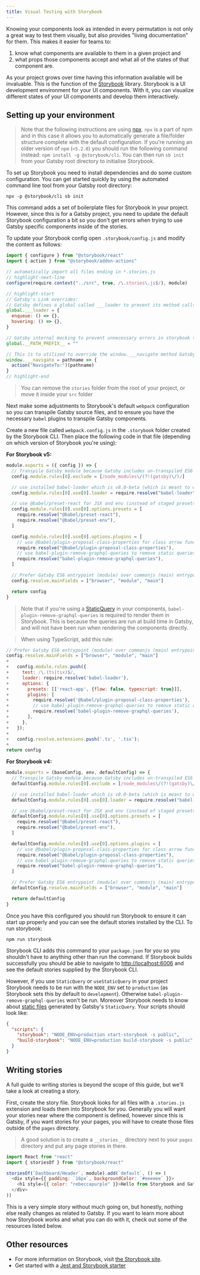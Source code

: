 ```yaml
---
title: Visual Testing with Storybook
---
```


Knowing your components look as intended in every permutation is not only a great way to test them visually, but also provides "living documentation" for them. This makes it easier for teams to:

1. know what components are available to them in a given project and
2. what props those components accept and what all of the states of that component are.

As your project grows over time having this information available will be invaluable. This is the function of the [Storybook](https://storybook.js.org/) library. Storybook is a UI development environment for your UI components. With it, you can visualize different states of your UI components and develop them interactively.

## Setting up your environment

> Note that the following instructions are using [npx](https://www.npmjs.com/package/npx). `npx` is a part of npm and in this case it allows you to automatically generate a file/folder structure complete with the default configuration. If you're running an older version of `npm` (`<5.2.0`) you should run the following command instead: `npm install -g @storybook/cli`. You can then run `sb init` from your Gatsby root directory to initialise Storybook.

To set up Storybook you need to install dependencies and do some custom configuration. You can get started quickly by using the automated command line tool from your Gatsby root directory:

```shell
npx -p @storybook/cli sb init
```

This command adds a set of boilerplate files for Storybook in your project. However, since this is for a Gatsby project, you need to update the default Storybook configuration a bit so you don't get errors when trying to use Gatsby specific components inside of the stories.

To update your Storybook config open `.storybook/config.js` and modify the content as follows:

```js:title=.storybook/config.js
import { configure } from "@storybook/react"
import { action } from "@storybook/addon-actions"

// automatically import all files ending in *.stories.js
// highlight-next-line
configure(require.context("../src", true, /\.stories\.js$/), module)

// highlight-start
// Gatsby's Link overrides:
// Gatsby defines a global called ___loader to prevent its method calls from creating console errors you override it here
global.___loader = {
  enqueue: () => {},
  hovering: () => {},
}

// Gatsby internal mocking to prevent unnecessary errors in storybook testing environment
global.__PATH_PREFIX__ = ""

// This is to utilized to override the window.___navigate method Gatsby defines and uses to report what path a Link would be taking us to if it wasn't inside a storybook
window.___navigate = pathname => {
  action("NavigateTo:")(pathname)
}
// highlight-end
```

> You can remove the `stories` folder from the root of your project, or move it inside your `src` folder

Next make some adjustments to Storybook's default `webpack` configuration so you can transpile Gatsby source files, and to ensure you have the necessary `babel` plugins to transpile Gatsby components.

Create a new file called `webpack.config.js` in the `.storybook` folder created by the Storybook CLI. Then place the following code in that file (depending on which version of Storybook you're using):

**For Storybook v5:**

```js:title=.storybook/webpack.config.js
module.exports = ({ config }) => {
  // Transpile Gatsby module because Gatsby includes un-transpiled ES6 code.
  config.module.rules[0].exclude = [/node_modules\/(?!(gatsby)\/)/]

  // use installed babel-loader which is v8.0-beta (which is meant to work with @babel/core@7)
  config.module.rules[0].use[0].loader = require.resolve("babel-loader")

  // use @babel/preset-react for JSX and env (instead of staged presets)
  config.module.rules[0].use[0].options.presets = [
    require.resolve("@babel/preset-react"),
    require.resolve("@babel/preset-env"),
  ]

  config.module.rules[0].use[0].options.plugins = [
    // use @babel/plugin-proposal-class-properties for class arrow functions
    require.resolve("@babel/plugin-proposal-class-properties"),
    // use babel-plugin-remove-graphql-queries to remove static queries from components when rendering in storybook
    require.resolve("babel-plugin-remove-graphql-queries"),
  ]

  // Prefer Gatsby ES6 entrypoint (module) over commonjs (main) entrypoint
  config.resolve.mainFields = ["browser", "module", "main"]

  return config
}
```

> Note that if you're using a [StaticQuery](/docs/static-query/) in your components, `babel-plugin-remove-graphql-queries` is required to render them in Storybook. This is because the queries are run at build time in Gatsby, and will not have been run when rendering the components directly.

> When using TypeScript, add this rule:

```diff:title=.storybook/webpack.config.js
// Prefer Gatsby ES6 entrypoint (module) over commonjs (main) entrypoint
config.resolve.mainFields = ["browser", "module", "main"]
+
+   config.module.rules.push({
+     test: /\.(ts|tsx)$/,
+     loader: require.resolve('babel-loader'),
+     options: {
+       presets: [['react-app', {flow: false, typescript: true}]],
+       plugins: [
+         require.resolve('@babel/plugin-proposal-class-properties'),
+         // use babel-plugin-remove-graphql-queries to remove static queries from components when rendering in storybook
+         require.resolve('babel-plugin-remove-graphql-queries'),
+       ],
+     },
+   });
+
+   config.resolve.extensions.push('.ts', '.tsx');
+
return config
```

**For Storybook v4:**

```js:title=.storybook/webpack.config.js
module.exports = (baseConfig, env, defaultConfig) => {
  // Transpile Gatsby module because Gatsby includes un-transpiled ES6 code.
  defaultConfig.module.rules[0].exclude = [/node_modules\/(?!(gatsby)\/)/]

  // use installed babel-loader which is v8.0-beta (which is meant to work with @babel/core@7)
  defaultConfig.module.rules[0].use[0].loader = require.resolve("babel-loader")

  // use @babel/preset-react for JSX and env (instead of staged presets)
  defaultConfig.module.rules[0].use[0].options.presets = [
    require.resolve("@babel/preset-react"),
    require.resolve("@babel/preset-env"),
  ]

  defaultConfig.module.rules[0].use[0].options.plugins = [
    // use @babel/plugin-proposal-class-properties for class arrow functions
    require.resolve("@babel/plugin-proposal-class-properties"),
    // use babel-plugin-remove-graphql-queries to remove static queries from components when rendering in storybook
    require.resolve("babel-plugin-remove-graphql-queries"),
  ]

  // Prefer Gatsby ES6 entrypoint (module) over commonjs (main) entrypoint
  defaultConfig.resolve.mainFields = ["browser", "module", "main"]

  return defaultConfig
}
```

Once you have this configured you should run Storybook to ensure it can start up properly and you can see the default stories installed by the CLI. To run storybook:

```shell
npm run storybook
```

Storybook CLI adds this command to your `package.json` for you so you shouldn't have to anything other than run the command. If Storybook builds successfully you should be able to navigate to <http://localhost:6006> and see the default stories supplied by the Storybook CLI.

However, if you use `StaticQuery` or `useStaticQuery` in your project Storybook needs to be run with the `NODE_ENV` set to `production` (as Storybook sets this by default to `development`). Otherwise `babel-plugin-remove-graphql-queries` won't be run. Moreover Storybook needs to know about [static files](https://storybook.js.org/docs/configurations/serving-static-files/#2-via-a-directory) generated by Gatsby's `StaticQuery`. Your scripts should look like:

```json:title=package.json
{
  "scripts": {
    "storybook": "NODE_ENV=production start-storybook -s public",
    "build-storybook": "NODE_ENV=production build-storybook -s public"
  }
}
```

## Writing stories

A full guide to writing stories is beyond the scope of this guide, but we'll take a look at creating a story.

First, create the story file. Storybook looks for all files with a `.stories.js` extension and loads them into Storybook for you. Generally you will want your stories near where the component is defined, however since this is Gatsby, if you want stories for your pages, you will have to create those files outside of the `pages` directory.

> A good solution is to create a `__stories__` directory next to your `pages` directory and put any page stories in there.

```jsx:title=src/components/example.stories.js
import React from "react"
import { storiesOf } from "@storybook/react"

storiesOf(`Dashboard/Header`, module).add(`default`, () => (
  <div style={{ padding: `16px`, backgroundColor: `#eeeeee` }}>
    <h1 style={{ color: "rebeccapurple" }}>Hello from Storybook and Gatsby!</h1>
  </div>
))
```

This is a very simple story without much going on, but honestly, nothing else really changes as related to Gatsby. If you want to learn more about how Storybook works and what you can do with it, check out some of the resources listed below.

## Other resources

- For more information on Storybook, visit
  [the Storybook site](https://storybook.js.org/).
- Get started with a [Jest and Storybook starter](https://github.com/Mathspy/gatsby-storybook-jest-starter)
